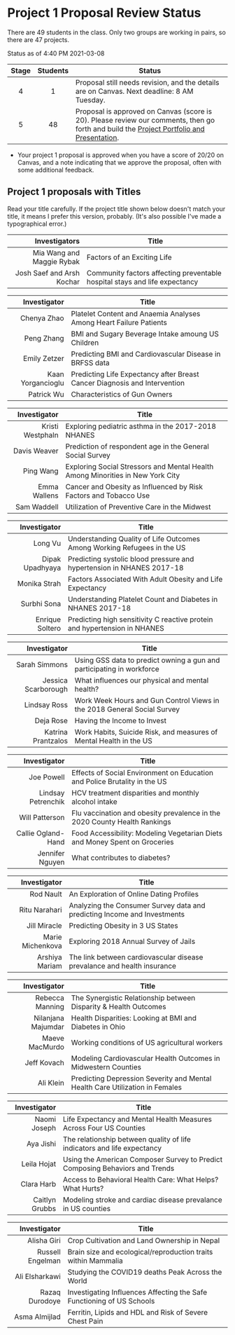 # Project 1 Proposal Review Status

There are 49 students in the class. Only two groups are working in pairs, so there are 47 projects.

Status as of 4:40 PM 2021-03-08

Stage | Students | Status
:----: | :------: | --------------------------------------------------------------------------------------
4 | 1 | Proposal still needs revision, and the details are on Canvas. Next deadline: 8 AM Tuesday.
5 | 48 | Proposal is approved on Canvas (score is 20). Please review our comments, then go forth and build the [Project Portfolio and Presentation](https://github.com/THOMASELOVE/432-2021/blob/master/project1/02_project1_analyses.md).

- Your project 1 proposal is approved when you have a score of 20/20 on Canvas, and a note indicating that we approve the proposal, often with some additional feedback. 

## Project 1 proposals with Titles

Read your title carefully. If the project title shown below doesn't match your title, it means I prefer this version, probably. (It's also possible I've made a typographical error.)

Investigators | Title
-----------: | ----------------------------------------------------------------------------
Mia Wang and Maggie Rybak | Factors of an Exciting Life
Josh Saef and Arsh Kochar | Community factors affecting preventable hospital stays and life expectancy

Investigator | Title
-----------: | ----------------------------------------------------------------------------
Chenya Zhao | Platelet Content and Anaemia Analyses Among Heart Failure Patients
Peng Zhang | BMI and Sugary Beverage Intake amoung US Children
Emily Zetzer | Predicting BMI and Cardiovascular Disease in BRFSS data
Kaan Yorgancioglu | Predicting Life Expectancy after Breast Cancer Diagnosis and Intervention
Patrick Wu | Characteristics of Gun Owners

Investigator | Title
-----------: | ----------------------------------------------------------------------------
Kristi Westphaln | Exploring pediatric asthma in the 2017-2018 NHANES
Davis Weaver | Prediction of respondent age in the General Social Survey
Ping Wang | Exploring Social Stressors and Mental Health Among Minorities in New York City
Emma Wallens | Cancer and Obesity as Influenced by Risk Factors and Tobacco Use
Sam Waddell | Utilization of Preventive Care in the Midwest

Investigator | Title
-----------: | ----------------------------------------------------------------------------
Long Vu | Understanding Quality of Life Outcomes Among Working Refugees in the US
Dipak Upadhyaya | Predicting systolic blood pressure and hypertension in NHANES 2017-18
Monika Strah | Factors Associated With Adult Obesity and Life Expectancy
Surbhi Sona | Understanding Platelet Count and Diabetes in NHANES 2017-18
Enrique Soltero | Predicting high sensitivity C reactive protein and hypertension in NHANES

Investigator | Title
-----------: | ----------------------------------------------------------------------------
Sarah Simmons | Using GSS data to predict owning a gun and participating in workforce
Jessica Scarborough | What influences our physical and mental health?
Lindsay Ross | Work Week Hours and Gun Control Views in the 2018 General Social Survey
Deja Rose | Having the Income to Invest
Katrina Prantzalos | Work Habits, Suicide Risk, and measures of Mental Health in the US

Investigator | Title
-----------: | ----------------------------------------------------------------------------
Joe Powell | Effects of Social Environment on Education and Police Brutality in the US
Lindsay Petrenchik | HCV treatment disparities and monthly alcohol intake 
Will Patterson | Flu vaccination and obesity prevalence in the 2020 County Health Rankings
Callie Ogland-Hand | Food Accessibility: Modeling Vegetarian Diets and Money Spent on Groceries
Jennifer Nguyen | What contributes to diabetes?

Investigator | Title
-----------: | ----------------------------------------------------------------------------
Rod Nault | An Exploration of Online Dating Profiles
Ritu Narahari | Analyzing the Consumer Survey data and predicting Income and Investments
Jill Miracle | Predicting Obesity in 3 US States
Marie Michenkova | Exploring 2018 Annual Survey of Jails
Arshiya Mariam | The link between cardiovascular disease prevalance and health insurance

Investigator | Title
-----------: | ----------------------------------------------------------------------------
Rebecca Manning | The Synergistic Relationship between Disparity & Health Outcomes
Nilanjana Majumdar | Health Disparities: Looking at BMI and Diabetes in Ohio
Maeve MacMurdo | Working conditions of US agricultural workers
Jeff Kovach | Modeling Cardiovascular Health Outcomes in Midwestern Counties 
Ali Klein | Predicting Depression Severity and Mental Health Care Utilization in Females

Investigator | Title
-----------: | ----------------------------------------------------------------------------
Naomi Joseph | Life Expectancy and Mental Health Measures Across Four US Counties
Aya Jishi | The relationship between quality of life indicators and life expectancy
Leila Hojat | Using the American Composer Survey to Predict Composing Behaviors and Trends
Clara Harb | Access to Behavioral Health Care: What Helps? What Hurts?
Caitlyn Grubbs | Modeling stroke and cardiac disease prevalance in US counties

Investigator | Title
-----------: | ----------------------------------------------------------------------------
Alisha Giri | Crop Cultivation and Land Ownership in Nepal
Russell Engelman | Brain size and ecological/reproduction traits within Mammalia
Ali Elsharkawi | Studying the COVID19 deaths Peak Across the World
Razaq Durodoye | Investigating Influences Affecting the Safe Functioning of US Schools
Asma Almijlad | Ferritin, Lipids and HDL and Risk of Severe Chest Pain
